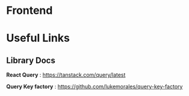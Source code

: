 # Frontend

# Useful Links

## Library Docs

**React Query** : https://tanstack.com/query/latest

**Query Key factory** : https://github.com/lukemorales/query-key-factory
